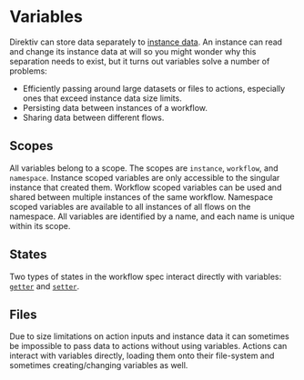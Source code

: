 # Variables

Direktiv can store data separately to [instance data](../instance-data/instance-data.md). An instance can read and change its instance data at will so you might wonder why this separation needs to exist, but it turns out variables solve a number of problems: 

* Efficiently passing around large datasets or files to actions, especially ones that exceed instance data size limits. 
* Persisting data between instances of a workflow.
* Sharing data between different flows.

## Scopes

All variables belong to a scope. The scopes are `instance`, `workflow`, and `namespace`. Instance scoped variables are only accessible to the singular instance that created them. Workflow scoped variables can be used and shared between multiple instances of the same workflow. Namespace scoped variables are available to all instances of all flows on the namespace. All variables are identified by a name, and each name is unique within its scope. 

## States

Two types of states in the workflow spec interact directly with variables: [`getter`](../workflow-yaml/getter.md) and [`setter`](../workflow-yaml/getter.md).

## Files 

Due to size limitations on action inputs and instance data it can sometimes be impossible to pass data to actions without using variables. Actions can interact with variables directly, loading them onto their file-system and sometimes creating/changing variables as well. 

